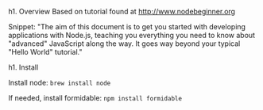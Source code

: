 h1. Overview
Based on tutorial found at http://www.nodebeginner.org

Snippet:
"The aim of this document is to get you started with developing applications with Node.js, teaching you everything you need to know about "advanced" JavaScript along the way. It goes way beyond your typical "Hello World" tutorial."

h1. Install

Install node:
`brew install node`

If needed, install formidable:
`npm install formidable`
